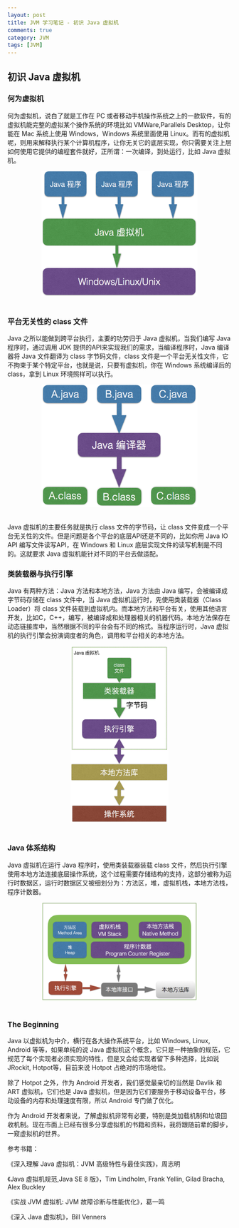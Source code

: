 ```yaml
---
layout: post
title: JVM 学习笔记 - 初识 Java 虚拟机
comments: true
category: JVM
tags: [JVM]
---
```

## 初识 Java 虚拟机

### 何为虚拟机

何为虚拟机，说白了就是工作在 PC 或者移动手机操作系统之上的一款软件，有的虚拟机能完整的虚拟某个操作系统的环境比如 VMWare,Parallels Desktop，让你能在 Mac 系统上使用 Windows，Windows 系统里面使用 Linux。而有的虚拟机呢，则用来解释执行某个计算机程序，让你无关它的底层实现，你只需要关注上层如何使用它提供的编程套件就好，正所谓：一次编译，到处运行，比如 Java 虚拟机。

<div align="center">
<img src="/attachments/images/learn_jvm/learn_jvm_chapter_1.png"  width="350"  height="282"/>
 </div>
<br>

### 平台无关性的 class 文件

Java 之所以能做到跨平台执行，主要的功劳归于 Java 虚拟机，当我们编写 Java 程序时，通过调用 JDK 提供的API来实现我们的需求，当编译程序时，Java 编译器将 Java 文件翻译为 class 字节码文件，class 文件是一个平台无关性文件，它不拘束于某个特定平台，也就是说，只要有虚拟机，你在 Windows 系统编译后的 class，拿到 Linux 环境照样可以执行。

<div align="center">
<img src="/attachments/images/learn_jvm/learn_jvm_chapter_1-2.png" width="350"  height="275" />
 </div>
<br>

Java 虚拟机的主要任务就是执行 class 文件的字节码，让 class 文件变成一个平台无关性的文件。但是问题是各个平台的底层API还是不同的，比如你用 Java IO API 编写文件读写API，在 Windows 和 Linux 底层实现文件的读写机制是不同的。这就要求 Java 虚拟机能针对不同的平台去做适配。

### 类装载器与执行引擎

Java 有两种方法：Java 方法和本地方法，Java 方法由 Java 编写，会被编译成字节码存储在 class 文件中，当 Java 虚拟机运行时，先使用类装载器（Class Loader）将 class 文件装载到虚拟机内。而本地方法和平台有关，使用其他语言开发，比如C，C++，编写，被编译成和处理器相关的机器代码。本地方法保存在动态链接库中，当然根据不同的平台会有不同的格式。当程序运行时，Java 虚拟机的执行引擎会扮演调度者的角色，调用和平台相关的本地方法。

<div align="center">
<img src="/attachments/images/learn_jvm/learn_jvm_chapter_1-3.png" width="220"  height="397"/>
 </div>
<br>

### Java 体系结构
Java 虚拟机在运行 Java 程序时，使用类装载器装载 class 文件，然后执行引擎使用本地方法连接底层操作系统，这个过程需要存储结构的支持，这部分被称为运行时数据区，运行时数据区又被细划分为：方法区，堆，虚拟机栈，本地方法栈，程序计数器。

<div align="center">
<img src="/attachments/images/learn_jvm/learn_jvm_chapter_1-4.png" width="350"  height="221"/>
 </div>
<br>

### The Beginning

Java 以虚拟机为中介，横行在各大操作系统平台，比如 Windows, Linux, Android 等等，如果单纯的说 Java 虚拟机这个概念，它只是一种抽象的规范，它规范了每个实现者必须实现的特性，但是又会给实现者留下多种选择，比如说 JRockit, Hotpot等，目前来说 Hotpot 占绝对的市场地位。

除了 Hotpot 之外，作为 Android 开发者，我们感觉最亲切的当然是 Davlik 和 ART 虚拟机，它们也是 Java 虚拟机，但是因为它们要服务于移动设备平台，移动设备的内存和处理速度有限，所以 Android 专门做了优化。

作为 Android 开发者来说，了解虚拟机非常有必要，特别是类加载机制和垃圾回收机制。现在市面上已经有很多分享虚拟机的书籍和资料，我将跟随前辈的脚步，一窥虚拟机的世界。


参考书籍：

《深入理解 Java 虚拟机：JVM 高级特性与最佳实践》，周志明

《Java 虚拟机规范,Java SE 8 版》，Tim Lindholm, Frank Yellin, Gilad Bracha, Alex Buckley

《实战 JVM 虚拟机: JVM 故障诊断与性能优化》，葛一鸣

《深入 Java 虚拟机》，Bill Venners
